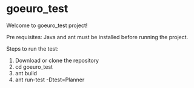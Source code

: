 # goeuro_test
Welcome to goeuro_test project!

Pre requisites:
Java and ant must be installed before running the project.

Steps to run the test:
1. Download or clone the repository
2. cd goeuro_test
3. ant build
4. ant run-test -Dtest=Planner
